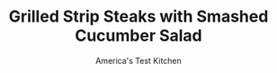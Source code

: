 ---
layout: ../../layouts/MarkdownPostLayout.astro
title: Grilled Strip Steaks with Smashed Cucumber Salad
author: America's Test Kitchen
pubDate: 2023-03-15
description: "A secret ingredient—butter infused with soy sauce—takes this grilled steak dinner over the top."
image_url: https://res.cloudinary.com/hksqkdlah/image/upload/ar_1:1,c_fill,dpr_2.0,f_auto,fl_lossy.progressive.strip_profile,g_faces:auto,q_auto:low,w_344/43855-sfs-grilled-strip-steaks-with-smashed-cucumber-salad-206
tags: ["Main Courses","Beef","Vegetables","Weeknight","Salads"]
calories: 2544
protein: 41
carbohydrates: 6
fats: 
fiber: 
ingredients: ["2 , English cucumbers, quartered lengthwise and cut into 2-inch lengths","3 1/2 teaspoons, Kosher salt, divided","2 (1-pound), strip steaks, 1 inch thick, trimmed","1/2 teaspoon, pepper","4 teaspoons, seasoned rice vinegar","2 tablespoons, soy sauce, divided","2 teaspoons, toasted sesame oil","1 , garlic clove, minced","1/2 teaspoon, red pepper flakes","3 tablespoons, chopped fresh basil","4 tablespoons, unsalted butter, melted and cooled"]
serves: 4
time: "30 minutes"
instructions: ["Combine cucumbers and 1½ teaspoons salt in 1-gallon zipper-lock bag, seal bag, and turn to distribute salt. Using rolling pin or small skillet, gently smash cucumbers in bag; set aside.","Pat steaks dry with paper towels and sprinkle with pepper and remaining 2 teaspoons salt. Grill over hot fire until meat registers 125 degrees (for medium-rare), 4 to 8 minutes per side. Transfer steaks to cutting board, tent with foil, and let rest for 10 minutes.","Drain cucumbers in colander. Whisk vinegar, 1 tablespoon soy sauce, oil, garlic, and pepper flakes together in large bowl. Add cucumbers and basil to vinegar mixture and toss to combine. Whisk melted butter and remaining 1 tablespoon soy sauce together in second bowl. Slice steaks ½ inch thick. Drizzle steaks with soy sauce–butter mixture and serve with cucumber salad."]
nutrition: ["895 mg Potassium","395 mg Phosphorus","49 mg Calcium","3 mg Iron","66 mg Magnesium","953 mg Sodium","6 mg Zinc","48 g Fat","8 mg Niacin (B3)","19 g Monounsaturated","2 g Polyunsaturated","4 mg Vitamin C","197 mg Cholesterol","21 g Saturated","25 µg Folate (food)","2 g Sugars","37 µg Vitamin K","284 g Water","6 g Carbs","13 µg Folate equivalent (total)","41 g Protein","5 µg Vitamin B12","111 µg Vitamin A","636 kcal Energy","2544 calories"]
notes: "We like to sprinkle the cucumber salad with toasted sesame seeds before serving."
---